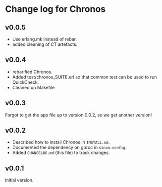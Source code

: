 # Change log for Chronos

## v0.0.5

* Use erlang.mk instead of rebar.
* added cleaning of CT artefacts.


## v0.0.4

* rebarified Chronos.
* Added test/chronos_SUITE.erl so that common test can be used to run
QuickCheck.
* Cleaned up Makefile

## v0.0.3

Forgot to get the app file up to version 0.0.2, so we get another version!

## v0.0.2

* Described how to install Chronos in `INSTALL.md`.
* Documented the dependency on gproc in `sinan.config`.
* Added `CHANGELOG.md` (this file) to track changes.

## v0.0.1

Initial version.
